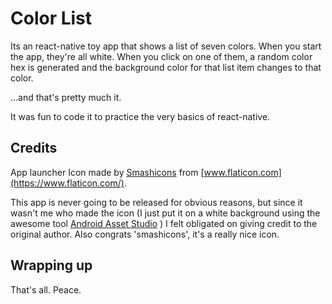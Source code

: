 # Color List
Its an react-native toy app that shows a list of seven colors. When you start the app, they're all white. When you click on one of them, a random color hex is generated and the background color for that list item changes to that color. 

...and that's pretty much it.

It was fun to code it to practice the very basics of react-native.


## Credits
App launcher Icon made by [Smashicons](https://www.flaticon.com/authors/smashicons) from [www.flaticon.com](https://www.flaticon.com/).


This app is never going to be released for obvious reasons, but since it wasn't me who made the icon (I just put it on a white background using the awesome tool [Android Asset Studio](http://romannurik.github.io/AndroidAssetStudio/) ) I felt obligated on giving credit to the original author. Also congrats 'smashicons', it's a really nice icon.

## Wrapping up
That's all. Peace.
